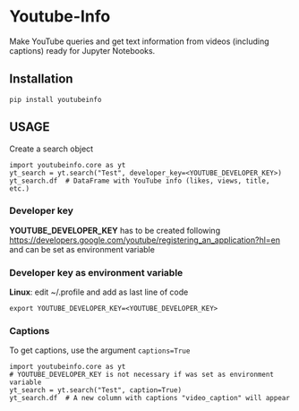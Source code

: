 # Youtube-Info

Make YouTube queries and get text information from videos (including captions) ready for Jupyter Notebooks.

## Installation

```
pip install youtubeinfo
```

## USAGE

Create a search object
```
import youtubeinfo.core as yt
yt_search = yt.search("Test", developer_key=<YOUTUBE_DEVELOPER_KEY>)
yt_search.df  # DataFrame with YouTube info (likes, views, title, etc.)
```

### Developer key

**YOUTUBE_DEVELOPER_KEY** has to be created following https://developers.google.com/youtube/registering_an_application?hl=en and can be set as environment variable

### Developer key as environment variable

**Linux**: edit ~/.profile and add as last line of code

```
export YOUTUBE_DEVELOPER_KEY=<YOUTUBE_DEVELOPER_KEY>
```

### Captions

To get captions, use the argument ```captions=True```
```
import youtubeinfo.core as yt
# YOUTUBE_DEVELOPER_KEY is not necessary if was set as environment variable
yt_search = yt.search("Test", caption=True)  
yt_search.df  # A new column with captions "video_caption" will appear
```
